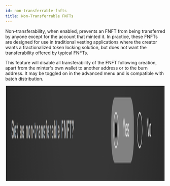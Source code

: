 ```yaml
---
id: non-transferrable-fnfts
title: Non-Transferrable FNFTs
---
```


Non-transferability, when enabled, prevents an FNFT from being transferred by anyone except for the account that minted it. In practice, these FNFTs are designed for use in traditional vesting applications where the creator wants a fractionalized token locking solution, but does not want the transferability offered by typical FNFTs. 

This feature will disable all transferability of the FNFT following creation, apart from the minter's own wallet to another address or to the burn address. It may be toggled on in the advanced menu and is compatible with batch distribution. 

<p align='center'>
    <img src='../../../static/img/transferrable.png' alt='1' width="500" height="300" />
</p>
